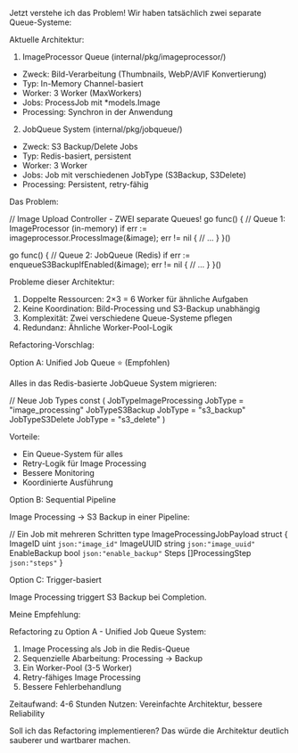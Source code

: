 Jetzt verstehe ich das Problem! Wir haben tatsächlich zwei separate Queue-Systeme:

Aktuelle Architektur:

1. ImageProcessor Queue (internal/pkg/imageprocessor/)

- Zweck: Bild-Verarbeitung (Thumbnails, WebP/AVIF Konvertierung)
- Typ: In-Memory Channel-basiert
- Worker: 3 Worker (MaxWorkers)
- Jobs: ProcessJob mit *models.Image
- Processing: Synchron in der Anwendung

2. JobQueue System (internal/pkg/jobqueue/)

- Zweck: S3 Backup/Delete Jobs
- Typ: Redis-basiert, persistent
- Worker: 3 Worker
- Jobs: Job mit verschiedenen JobType (S3Backup, S3Delete)
- Processing: Persistent, retry-fähig

Das Problem:

// Image Upload Controller - ZWEI separate Queues!
go func() {
// Queue 1: ImageProcessor (in-memory)
if err := imageprocessor.ProcessImage(&image); err != nil {
// ...
}
}()

go func() {
// Queue 2: JobQueue (Redis)
if err := enqueueS3BackupIfEnabled(&image); err != nil {
// ...
}
}()

Probleme dieser Architektur:

1. Doppelte Ressourcen: 2×3 = 6 Worker für ähnliche Aufgaben
2. Keine Koordination: Bild-Processing und S3-Backup unabhängig
3. Komplexität: Zwei verschiedene Queue-Systeme pflegen
4. Redundanz: Ähnliche Worker-Pool-Logik

Refactoring-Vorschlag:

Option A: Unified Job Queue ⭐ (Empfohlen)

Alles in das Redis-basierte JobQueue System migrieren:

// Neue Job Types
const (
JobTypeImageProcessing JobType = "image_processing"
JobTypeS3Backup       JobType = "s3_backup"
JobTypeS3Delete       JobType = "s3_delete"
)

Vorteile:
- Ein Queue-System für alles
- Retry-Logik für Image Processing
- Bessere Monitoring
- Koordinierte Ausführung

Option B: Sequential Pipeline

Image Processing → S3 Backup in einer Pipeline:

// Ein Job mit mehreren Schritten
type ImageProcessingJobPayload struct {
ImageID      uint   `json:"image_id"`
ImageUUID    string `json:"image_uuid"`
EnableBackup bool   `json:"enable_backup"`
Steps        []ProcessingStep `json:"steps"`
}

Option C: Trigger-basiert

Image Processing triggert S3 Backup bei Completion.

Meine Empfehlung:

Refactoring zu Option A - Unified Job Queue System:

1. Image Processing als Job in die Redis-Queue
2. Sequenzielle Abarbeitung: Processing → Backup
3. Ein Worker-Pool (3-5 Worker)
4. Retry-fähiges Image Processing
5. Bessere Fehlerbehandlung

Zeitaufwand: 4-6 Stunden
Nutzen: Vereinfachte Architektur, bessere Reliability

Soll ich das Refactoring implementieren? Das würde die Architektur deutlich sauberer und wartbarer machen.
